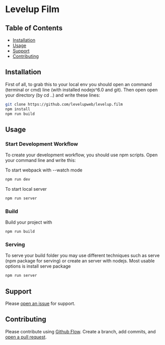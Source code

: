 # Levelup Film

## Table of Contents

- [Installation](#installation)
- [Usage](#usage)
- [Support](#support)
- [Contributing](#contributing)

## Installation

First of all, to grab this to your local env you should open an command (terminal or cmd) line (with installed nodejs^6.0 and git). Then open open your directory (by cd ..) and write these lines:

```sh
git clone https://github.com/levelupweb/levelup.film
npm install
npm run build
```

## Usage

### Start Development Workflow

To create your development workflow, you should use npm scripts. Open your command line and write this:

To start webpack with --watch mode
```sh
npm run dev
```

To start local server
```sh
npm run server
```

### Build

Build your project with

```sh
npm run build
```

### Serving

To serve your build folder you may use different techniques such as serve (npm package for serving) or create an server with nodejs. Most usable options is install serve package

```sh
npm run server
```

## Support

Please [open an issue](https://github.com/levelupweb/levelup.film/issues/new) for support.

## Contributing

Please contribute using [Github Flow](https://guides.github.com/introduction/flow/). Create a branch, add commits, and [open a pull request](https://github.com/levelupweb/levelup.film/compare/).
